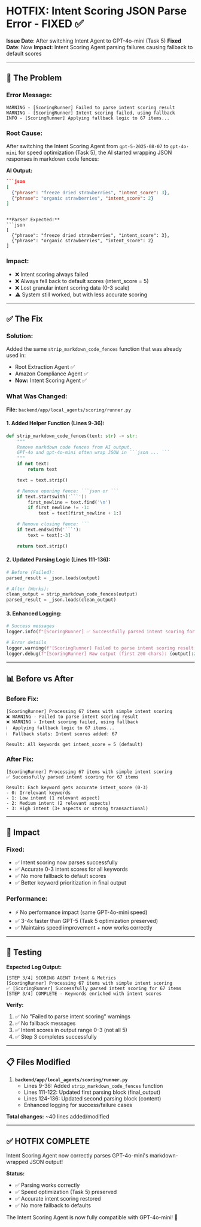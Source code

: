 # HOTFIX: Intent Scoring JSON Parse Error - FIXED ✅

**Issue Date**: After switching Intent Agent to GPT-4o-mini (Task 5)
**Fixed Date**: Now
**Impact**: Intent Scoring Agent parsing failures causing fallback to default scores

---

## 🐛 **The Problem**

### **Error Message:**

```
WARNING - [ScoringRunner] Failed to parse intent scoring result
WARNING - [ScoringRunner] Intent scoring failed, using fallback
INFO - [ScoringRunner] Applying fallback logic to 67 items...
```

### **Root Cause:**

After switching the Intent Scoring Agent from `gpt-5-2025-08-07` to `gpt-4o-mini` for speed optimization (Task 5), the AI started wrapping JSON responses in markdown code fences:

**AI Output:**

````json
```json
[
  {"phrase": "freeze dried strawberries", "intent_score": 3},
  {"phrase": "organic strawberries", "intent_score": 2}
]
````

````

**Parser Expected:**
```json
[
  {"phrase": "freeze dried strawberries", "intent_score": 3},
  {"phrase": "organic strawberries", "intent_score": 2}
]
````

### **Impact:**

- ❌ Intent scoring always failed
- ❌ Always fell back to default scores (intent_score = 5)
- ❌ Lost granular intent scoring data (0-3 scale)
- ⚠️ System still worked, but with less accurate scoring

---

## ✅ **The Fix**

### **Solution:**

Added the same `strip_markdown_code_fences` function that was already used in:

- Root Extraction Agent ✅
- Amazon Compliance Agent ✅
- **Now:** Intent Scoring Agent ✅

### **What Was Changed:**

**File:** `backend/app/local_agents/scoring/runner.py`

#### **1. Added Helper Function (Lines 9-36):**

````python
def strip_markdown_code_fences(text: str) -> str:
    """
    Remove markdown code fences from AI output.
    GPT-4o and gpt-4o-mini often wrap JSON in ```json ... ```
    """
    if not text:
        return text

    text = text.strip()

    # Remove opening fence: ```json or ```
    if text.startswith('```'):
        first_newline = text.find('\n')
        if first_newline != -1:
            text = text[first_newline + 1:]

    # Remove closing fence: ```
    if text.endswith('```'):
        text = text[:-3]

    return text.strip()
````

#### **2. Updated Parsing Logic (Lines 111-136):**

```python
# Before (Failed):
parsed_result = _json.loads(output)

# After (Works):
clean_output = strip_markdown_code_fences(output)
parsed_result = _json.loads(clean_output)
```

#### **3. Enhanced Logging:**

```python
# Success messages
logger.info(f"[ScoringRunner] ✅ Successfully parsed intent scoring for {len(parsed_result)} items")

# Error details
logger.warning(f"[ScoringRunner] Failed to parse intent scoring result: {e}")
logger.debug(f"[ScoringRunner] Raw output (first 200 chars): {output[:200]}...")
```

---

## 📊 **Before vs After**

### **Before Fix:**

```
[ScoringRunner] Processing 67 items with simple intent scoring
❌ WARNING - Failed to parse intent scoring result
❌ WARNING - Intent scoring failed, using fallback
ℹ️  Applying fallback logic to 67 items...
ℹ️  Fallback stats: Intent scores added: 67

Result: All keywords get intent_score = 5 (default)
```

### **After Fix:**

```
[ScoringRunner] Processing 67 items with simple intent scoring
✅ Successfully parsed intent scoring for 67 items

Result: Each keyword gets accurate intent_score (0-3)
- 0: Irrelevant keywords
- 1: Low intent (1 relevant aspect)
- 2: Medium intent (2 relevant aspects)
- 3: High intent (3+ aspects or strong transactional)
```

---

## 🎯 **Impact**

### **Fixed:**

- ✅ Intent scoring now parses successfully
- ✅ Accurate 0-3 intent scores for all keywords
- ✅ No more fallback to default scores
- ✅ Better keyword prioritization in final output

### **Performance:**

- ⚡ No performance impact (same GPT-4o-mini speed)
- ✅ 3-4x faster than GPT-5 (Task 5 optimization preserved)
- ✅ Maintains speed improvement + now works correctly

---

## 🚀 **Testing**

**Expected Log Output:**

```
[STEP 3/4] SCORING AGENT Intent & Metrics
[ScoringRunner] Processing 67 items with simple intent scoring
✅ [ScoringRunner] Successfully parsed intent scoring for 67 items
[STEP 3/4] COMPLETE - Keywords enriched with intent scores
```

**Verify:**

1. ✅ No "Failed to parse intent scoring" warnings
2. ✅ No fallback messages
3. ✅ Intent scores in output range 0-3 (not all 5)
4. ✅ Step 3 completes successfully

---

## 📋 **Files Modified**

1. **`backend/app/local_agents/scoring/runner.py`**
   - Lines 9-36: Added `strip_markdown_code_fences` function
   - Lines 111-122: Updated first parsing block (final_output)
   - Lines 124-136: Updated second parsing block (content)
   - Enhanced logging for success/failure cases

**Total changes:** ~40 lines added/modified

---

## ✅ **HOTFIX COMPLETE**

Intent Scoring Agent now correctly parses GPT-4o-mini's markdown-wrapped JSON output!

**Status:**

- ✅ Parsing works correctly
- ✅ Speed optimization (Task 5) preserved
- ✅ Accurate intent scoring restored
- ✅ No more fallback to defaults

The Intent Scoring Agent is now fully compatible with GPT-4o-mini! 🎉
